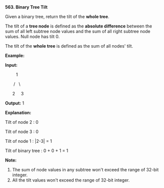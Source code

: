 **563. Binary Tree Tilt**

Given a binary tree, return the tilt of the **whole tree**.

The tilt of a **tree node** is defined as the **absolute difference** between the sum of all left subtree node values and the sum of all right subtree node values. Null node has tilt 0.

The tilt of the **whole tree** is defined as the sum of all nodes' tilt.

**Example:**

**Input:** 

         1

       /   \

      2     3

**Output:** 1

**Explanation:** 

Tilt of node 2 : 0

Tilt of node 3 : 0

Tilt of node 1 : |2-3| = 1

Tilt of binary tree : 0 + 0 + 1 = 1

**Note:**

1. The sum of node values in any subtree won't exceed the range of 32-bit integer.
2. All the tilt values won't exceed the range of 32-bit integer.
